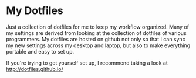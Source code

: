 # My Dotfiles
Just a collection of dotfiles for me to keep my workflow organized. Many of my settings are derived from looking at the collection of dotfiles of various programmers. My dotfiles are hosted on github not only so that I can sync my new settings across my desktop and laptop, but also to make everything portable and easy to set up. 

If you're trying to get yourself set up, I recommend taking a look at http://dotfiles.github.io/
